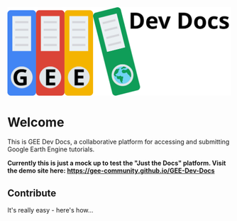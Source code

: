 <img src='./assets/img/gee-dev-docs-logo.svg'>

# Welcome

This is GEE Dev Docs, a collaborative platform for accessing and submitting Google Earth Engine tutorials.

**Currently this is just a mock up to test the "Just the Docs" platform. Visit the demo site here: https://gee-community.github.io/GEE-Dev-Docs**

## Contribute

It's really easy - here's how...
